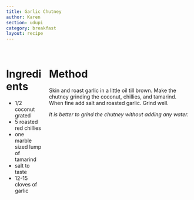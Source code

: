 ```yaml
---
title: Garlic Chutney
author: Karen
section: udupi
category: breakfast
layout: recipe
---
```


<br>
<div class='columns'> <div class='column is-one-third p-3' markdown='1'>

# Ingredients

* 1/2 coconut grated
* 5 roasted red chillies
* one marble sized lump of tamarind
* salt to taste
* 12-15 cloves of garlic 


</div> <div class='column is-two-thirds p-3' markdown='1'>

# Method

Skin and roast garlic in a little oil till brown.
Make the chutney grinding the coconut, chillies, and tamarind.
When fine add salt and roasted garlic. Grind well.
 
_It is better to grind the chutney without adding any water._
 



</div> </div>